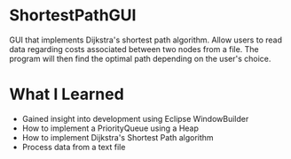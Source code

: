 # ShortestPathGUI

GUI that implements Dijkstra's shortest path algorithm. Allow users to read data regarding costs associated between two nodes from a file.
The program will then find the optimal path depending on the user's choice.

# What I Learned

* Gained insight into development using Eclipse WindowBuilder
* How to implement a PriorityQueue using a Heap
* How to implement Dijkstra's Shortest Path algorithm
* Process data from a text file
